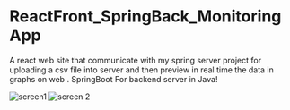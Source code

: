 # ReactFront_SpringBack_MonitoringApp

A react web site that communicate with my spring server project for uploading a csv file into server and then preview in real time the data in graphs on web .
SpringBoot For backend server in Java!

![screen1](https://user-images.githubusercontent.com/64494450/131895513-575f4e76-4abb-400c-8fb3-ebcd5bb2c8a6.PNG)
![screen 2](https://user-images.githubusercontent.com/64494450/131895521-283ff1e3-6755-46e7-b4b4-aad2f6c11bdd.PNG)



